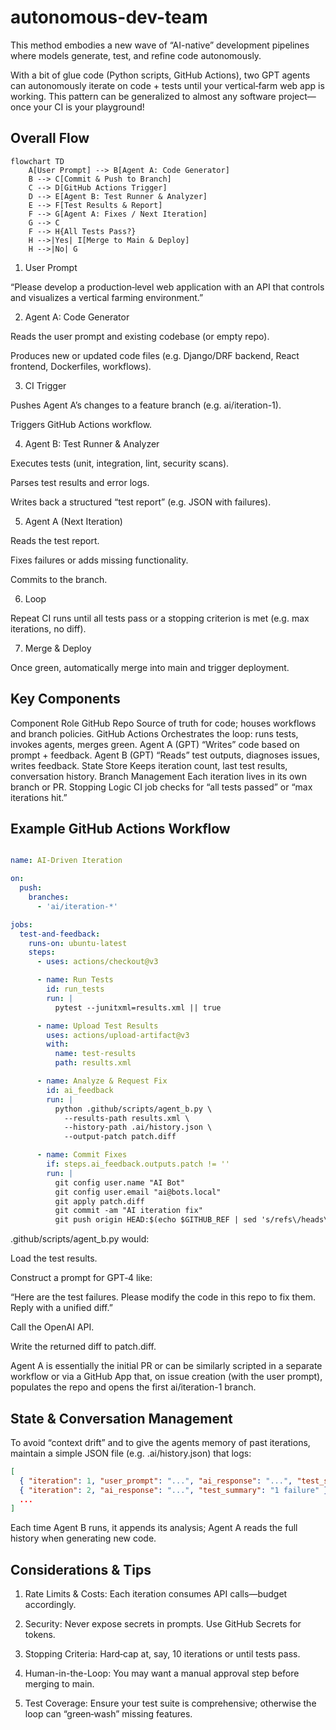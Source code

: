 # autonomous-dev-team

This method embodies a new wave of “AI-native” development pipelines where models generate, test, and refine code autonomously.

With a bit of glue code (Python scripts, GitHub Actions), two GPT agents can autonomously iterate on code + tests until your vertical‑farm web app is working. This pattern can be generalized to almost any software project—once your CI is your playground!

## Overall Flow

```mermaid
flowchart TD
    A[User Prompt] --> B[Agent A: Code Generator]
    B --> C[Commit & Push to Branch]
    C --> D[GitHub Actions Trigger]
    D --> E[Agent B: Test Runner & Analyzer]
    E --> F[Test Results & Report]
    F --> G[Agent A: Fixes / Next Iteration]
    G --> C
    F --> H{All Tests Pass?}
    H -->|Yes| I[Merge to Main & Deploy]
    H -->|No| G
```

1. User Prompt

“Please develop a production‑level web application with an API that controls and visualizes a vertical farming environment.”

2. Agent A: Code Generator

Reads the user prompt and existing codebase (or empty repo).

Produces new or updated code files (e.g. Django/DRF backend, React frontend, Dockerfiles, workflows).

3. CI Trigger

Pushes Agent A’s changes to a feature branch (e.g. ai/iteration-1).

Triggers GitHub Actions workflow.

4. Agent B: Test Runner & Analyzer

Executes tests (unit, integration, lint, security scans).

Parses test results and error logs.

Writes back a structured “test report” (e.g. JSON with failures).

5. Agent A (Next Iteration)

Reads the test report.

Fixes failures or adds missing functionality.

Commits to the branch.

6. Loop

Repeat CI runs until all tests pass or a stopping criterion is met (e.g. max iterations, no diff).

7. Merge & Deploy

Once green, automatically merge into main and trigger deployment.

## Key Components

Component	Role
GitHub Repo	Source of truth for code; houses workflows and branch policies.
GitHub Actions	Orchestrates the loop: runs tests, invokes agents, merges green.
Agent A (GPT)	“Writes” code based on prompt + feedback.
Agent B (GPT)	“Reads” test outputs, diagnoses issues, writes feedback.
State Store	Keeps iteration count, last test results, conversation history.
Branch Management	Each iteration lives in its own branch or PR.
Stopping Logic	CI job checks for “all tests passed” or “max iterations hit.”

## Example GitHub Actions Workflow

```yaml

name: AI-Driven Iteration

on:
  push:
    branches:
      - 'ai/iteration-*'

jobs:
  test-and-feedback:
    runs-on: ubuntu-latest
    steps:
      - uses: actions/checkout@v3

      - name: Run Tests
        id: run_tests
        run: |
          pytest --junitxml=results.xml || true

      - name: Upload Test Results
        uses: actions/upload-artifact@v3
        with:
          name: test-results
          path: results.xml

      - name: Analyze & Request Fix
        id: ai_feedback
        run: |
          python .github/scripts/agent_b.py \
            --results-path results.xml \
            --history-path .ai/history.json \
            --output-patch patch.diff

      - name: Commit Fixes
        if: steps.ai_feedback.outputs.patch != ''
        run: |
          git config user.name "AI Bot"
          git config user.email "ai@bots.local"
          git apply patch.diff
          git commit -am "AI iteration fix"
          git push origin HEAD:$(echo $GITHUB_REF | sed 's/refs\/heads\///')
```

.github/scripts/agent_b.py would:

Load the test results.

Construct a prompt for GPT‑4 like:

“Here are the test failures. Please modify the code in this repo to fix them. Reply with a unified diff.”

Call the OpenAI API.

Write the returned diff to patch.diff.

Agent A is essentially the initial PR or can be similarly scripted in a separate workflow or via a GitHub App that, on issue creation (with the user prompt), populates the repo and opens the first ai/iteration-1 branch.

## State & Conversation Management

To avoid “context drift” and to give the agents memory of past iterations, maintain a simple JSON file (e.g. .ai/history.json) that logs:

```json
[
  { "iteration": 1, "user_prompt": "...", "ai_response": "...", "test_summary": "3 failures" },
  { "iteration": 2, "ai_response": "...", "test_summary": "1 failure" },
  ...
]
```

Each time Agent B runs, it appends its analysis; Agent A reads the full history when generating new code.

## Considerations & Tips

1. Rate Limits & Costs: Each iteration consumes API calls—budget accordingly.

2. Security: Never expose secrets in prompts. Use GitHub Secrets for tokens.

3. Stopping Criteria: Hard‑cap at, say, 10 iterations or until tests pass.

4. Human-in-the-Loop: You may want a manual approval step before merging to main.

5. Test Coverage: Ensure your test suite is comprehensive; otherwise the loop can “green‑wash” missing features.